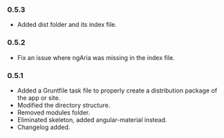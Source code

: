 ### 0.5.3

* Added dist folder and its index file.

### 0.5.2

* Fix an issue where ngAria was missing in the index file.

### 0.5.1

* Added a Gruntfile task file to properly create a distribution package of the app or site.
* Modified the directory structure.
* Removed modules folder.
* Eliminated skeleton, added angular-material instead.
* Changelog added.
